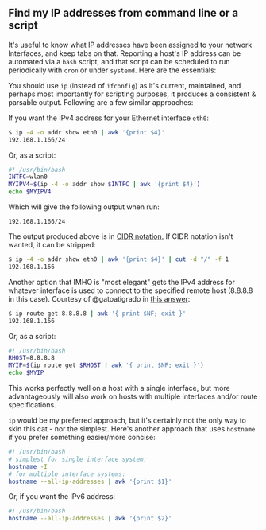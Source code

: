 ## Find my IP addresses from command line or a script

It's useful to know what IP addresses have been assigned to your network Interfaces, and keep tabs on that. Reporting a host's IP address can be automated via a `bash` script, and that script can be scheduled to run periodically with `cron` or under `systemd`. Here are the essentials: 

You should use `ip` (instead of `ifconfig`) as it's current, maintained, and perhaps most importantly for scripting purposes, it produces a consistent & parsable output. Following are a few similar approaches: 

If you want the IPv4 address for your Ethernet interface `eth0`: 
```  bash
$ ip -4 -o addr show eth0 | awk '{print $4}'
192.168.1.166/24  
```

Or, as a script: 
```bash
#! /usr/bin/bash
INTFC=wlan0
MYIPV4=$(ip -4 -o addr show $INTFC | awk '{print $4}')
echo $MYIPV4
```
Which will give the following output when run:
```
192.168.1.166/24
```
The output produced above is in [CIDR notation.](https://whatismyipaddress.com/cidr) If CIDR notation isn't wanted, it can be stripped: 
```  bash
$ ip -4 -o addr show eth0 | awk '{print $4}' | cut -d "/" -f 1 
192.168.1.166  
```

Another option that IMHO is "most elegant" gets the IPv4 address for whatever interface is used to connect to the specified remote host (8.8.8.8 in this case). Courtesy of @gatoatigrado in [this answer](https://stackoverflow.com/questions/12474172/how-to-find-network-interface-name): 

``` bash
$ ip route get 8.8.8.8 | awk '{ print $NF; exit }'
192.168.1.166
```

Or, as a script: 
``` bash
#! /usr/bin/bash
RHOST=8.8.8.8  
MYIP=$(ip route get $RHOST | awk '{ print $NF; exit }')
echo $MYIP
```
This works perfectly well on a host with a single interface, but more advantageously will also work on hosts with multiple interfaces and/or route specifications.  

`ip` would be my preferred approach, but it's certainly not the only way to skin this cat - nor the simplest. Here's another approach that uses `hostname` if you prefer something easier/more concise: 

``` bash
#! /usr/bin/bash
# simplest for single interface system:
hostname -I
# for multiple interface systems:
hostname --all-ip-addresses | awk '{print $1}'  
```

Or, if you want the IPv6 address: 
```  bash
#! /usr/bin/bash
hostname --all-ip-addresses | awk '{print $2}'  
```

